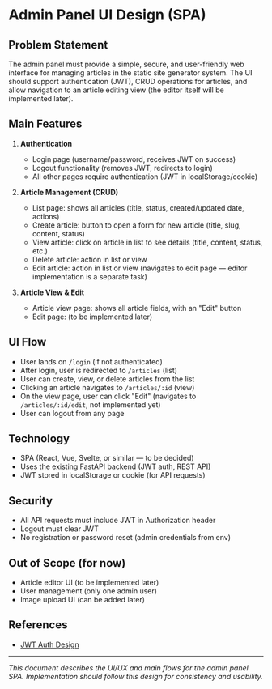 # Admin Panel UI Design (SPA)

## Problem Statement

The admin panel must provide a simple, secure, and user-friendly web interface for managing articles in the static site generator system. The UI should support authentication (JWT), CRUD operations for articles, and allow navigation to an article editing view (the editor itself will be implemented later).

## Main Features

1. **Authentication**
    - Login page (username/password, receives JWT on success)
    - Logout functionality (removes JWT, redirects to login)
    - All other pages require authentication (JWT in localStorage/cookie)

2. **Article Management (CRUD)**
    - List page: shows all articles (title, status, created/updated date, actions)
    - Create article: button to open a form for new article (title, slug, content, status)
    - View article: click on article in list to see details (title, content, status, etc.)
    - Delete article: action in list or view
    - Edit article: action in list or view (navigates to edit page — editor implementation is a separate task)

3. **Article View & Edit**
    - Article view page: shows all article fields, with an "Edit" button
    - Edit page: (to be implemented later)

## UI Flow

- User lands on `/login` (if not authenticated)
- After login, user is redirected to `/articles` (list)
- User can create, view, or delete articles from the list
- Clicking an article navigates to `/articles/:id` (view)
- On the view page, user can click "Edit" (navigates to `/articles/:id/edit`, not implemented yet)
- User can logout from any page

## Technology

- SPA (React, Vue, Svelte, or similar — to be decided)
- Uses the existing FastAPI backend (JWT auth, REST API)
- JWT stored in localStorage or cookie (for API requests)

## Security

- All API requests must include JWT in Authorization header
- Logout must clear JWT
- No registration or password reset (admin credentials from env)

## Out of Scope (for now)

- Article editor UI (to be implemented later)
- User management (only one admin user)
- Image upload UI (can be added later)

## References
- [JWT Auth Design](jwt_auth_design.md)

---

*This document describes the UI/UX and main flows for the admin panel SPA. Implementation should follow this design for consistency and usability.* 